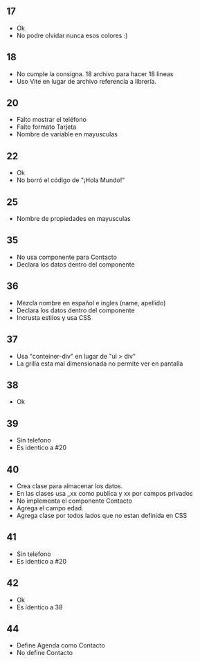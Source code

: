 ## 17
* Ok
* No podre olvidar nunca esos colores :)

## 18
* No cumple la consigna. 18 archivo para hacer 18 lineas
* Uso Vite en lugar de archivo referencia a librería.

## 20
* Falto mostrar el teléfono
* Falto formato Tarjeta
* Nombre de variable en mayusculas

## 22
* Ok
* No borró el código de "¡Hola Mundo!"

## 25
* Nombre de propiedades en mayusculas

## 35
* No usa componente para Contacto
* Declara los datos dentro del componente

## 36
* Mezcla nombre en español e ingles (name, apellido)
* Declara los datos dentro del componente
* Incrusta estilos y usa CSS

## 37 
* Usa "conteiner-div" en lugar de "ul > div"
* La grilla esta mal dimensionada no permite ver en pantalla

## 38
* Ok

## 39
* Sin telefono
* Es identico a #20

## 40
* Crea clase para almacenar los datos. 
* En las clases usa _xx como publica y xx por campos privados
* No implementa el componente Contacto
* Agrega el campo edad.
* Agrega clase por todos lados que no estan definida en CSS

## 41
* Sin telefono
* Es identico a #20

## 42
* Ok 
* Es identico a 38

## 44
* Define Agenda como Contacto
* No define Contacto
